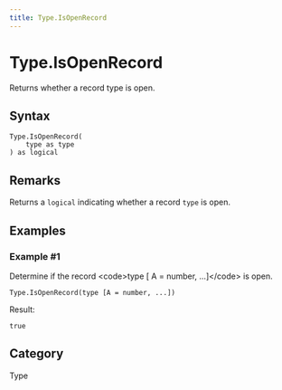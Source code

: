 ```yaml
---
title: Type.IsOpenRecord
---
```


# Type.IsOpenRecord


Returns whether a record type is open.


## Syntax

```powerquery
Type.IsOpenRecord(
    type as type
) as logical
```


## Remarks

Returns a <code>logical</code> indicating whether a record <code>type</code> is open.


## Examples

### Example #1 
Determine if the record &lt;code&gt;type [ A = number, ...]&lt;/code&gt; is open.
```powerquery
Type.IsOpenRecord(type [A = number, ...])
```

Result: 
```powerquery
true
```




## Category
Type
